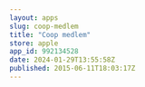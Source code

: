 ```yaml
---
layout: apps
slug: coop-medlem
title: "Coop medlem"
store: apple
app_id: 992134528
date: 2024-01-29T13:55:58Z
published: 2015-06-11T18:03:17Z
---
```

